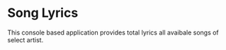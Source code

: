 # Song Lyrics
This console based application provides total lyrics all avaibale songs of select artist. 
